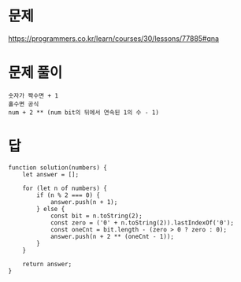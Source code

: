 # 문제
https://programmers.co.kr/learn/courses/30/lessons/77885#qna

# 문제 풀이
    숫자가 짝수면 + 1
    홀수면 공식
    num + 2 ** (num bit의 뒤에서 연속된 1의 수 - 1)

# 답
    function solution(numbers) {
        let answer = [];

        for (let n of numbers) {
            if (n % 2 === 0) {
                answer.push(n + 1);
            } else {
                const bit = n.toString(2);
                const zero = ('0' + n.toString(2)).lastIndexOf('0');
                const oneCnt = bit.length - (zero > 0 ? zero : 0);
                answer.push(n + 2 ** (oneCnt - 1));
            }
        }

        return answer;
    }

